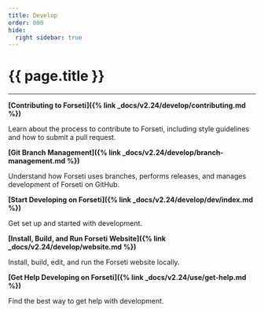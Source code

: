 ```yaml
---
title: Develop
order: 000
hide:
  right sidebar: true
---
```


# {{ page.title }}

---

**[Contributing to Forseti]({% link _docs/v2.24/develop/contributing.md %})**

Learn about the process to contribute to Forseti, including style guidelines and how to submit
a pull request.

**[Git Branch Management]({% link _docs/v2.24/develop/branch-management.md %})**

Understand how Forseti uses branches, performs releases, and manages development of Forseti on
GitHub.

**[Start Developing on Forseti]({% link _docs/v2.24/develop/dev/index.md %})**

Get set up and started with development.

**[Install, Build, and Run Forseti Website]({% link _docs/v2.24/develop/website.md %})**

Install, build, edit, and run the Forseti website locally.

**[Get Help Developing on Forseti]({% link _docs/v2.24/use/get-help.md %})**

Find the best way to get help with development.
